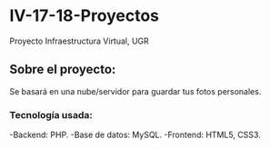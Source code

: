 # IV-17-18-Proyectos
Proyecto Infraestructura Virtual, UGR
## Sobre el proyecto:
Se basará en una nube/servidor para guardar tus fotos personales.

### Tecnología usada:
  -Backend: PHP.
  -Base de datos: MySQL.
  -Frontend: HTML5, CSS3.
